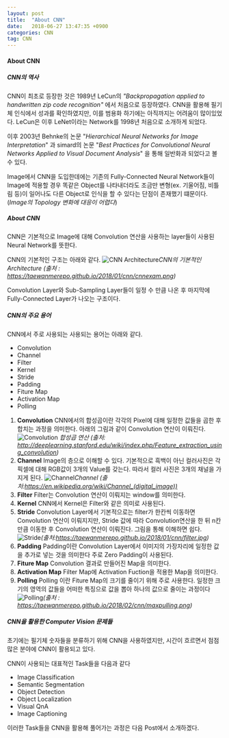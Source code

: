 ```yaml
---
layout: post
title:  "About CNN"
date:   2018-06-27 13:47:35 +0900
categories: CNN
tag: CNN
---
```


#### About CNN



##### CNN의 역사

CNN이 최초로 등장한 것은 1989년 LeCun의 *"Backpropagation applied to handwritten zip code recognition"* 에서 처음으로 등장하였다. CNN을 활용해 필기체 인식에서 성과를 확인하였지만, 이를 범용화 하기에는 아직까지는 어려움이 많이있었다. LeCun은 이후 LeNet이라는 Network를 1998년 처음으로 소개하게 되었다.

이후 2003년 Behnke의 논문 "*Hierarchical Neural Networks for Image Interpretation*" 과 simard의 논문 "*Best Practices for Convolutional Neural Networks Applied to Visual Document Analysis*" 을 통해 일반화과 되었다고 볼 수 있다.

Image에서 CNN을 도입한데에는 기존의 Fully-Connected Neural Network들이 Image에 적용할 경우 똑같은 Object를 나타내더라도 조금만 변형(ex. 기울어짐, 비틀림 등)이 일어나도 다른 Object로 인식을 할 수 있다는 단점이 존재했기 떄문이다.(*Image의 Topology 변화에 대응이 어렵다*)


##### About CNN

CNN은 기본적으로 Image에 대해 Convolution 연산을 사용하는 layer들이 사용된 Neural Network를 뜻한다.

CNN의 기본적인 구조는 아래와 같다.
![CNN Architecture](https://taewanmerepo.github.io/2018/01/cnn/cnnexam.png)*CNN의 기본적인 Architecture (출처 : https://taewanmerepo.github.io/2018/01/cnn/cnnexam.png)*

Convolution Layer와 Sub-Sampling Layer들이 일정 수 만큼 나온 후 마지막에 Fully-Connected Layer가 나오는 구조이다.


##### CNN의 주요 용어

CNN에서 주로 사용되는 사용되는 용어는 아래와 같다.

* Convolution
* Channel
* Filter
* Kernel
* Stride
* Padding
* Fiture Map
* Activation Map
* Polling

1. **Convolution**
CNN에서의 합성곱이란 각각의 Pixel에 대해 일정한 값들을 곱한 후 합치는 과정을 의미한다. 아래의 그림과 같이 Convolution 연산이 이뤄진다.
![Convolution](http://deeplearning.stanford.edu/wiki/images/6/6c/Convolution_schematic.gif)
*합성곱 연산 (출처: http://deeplearning.stanford.edu/wiki/index.php/Feature_extraction_using_convolution)*
2. **Channel**
Image의 층으로 이해할 수 있다. 기본적으로 흑백이 아닌 컬러사진은 각 픽셀에 대해 RGB값이 3개의 Value를 갖는다. 따라서 컬러 사진은 3개의 채널을 가지게 된다.
![Channel](https://taewanmerepo.github.io/2018/01/cnn/channel.jpg)*Channel (출처:https://en.wikipedia.org/wiki/Channel_(digital_image))*
3. **Filter**
Filter는 Convolution 연산이 이뤄지는 window를 의미한다.
4. **Kernel**
CNN에서 Kernel은 Filter와 같은 의미로 사용된다.
5. **Stride**
Convolution Layer에서 기본적으로는 filter가 한칸씩 이동하면 Convolution 연산이 이뤄지지만, Stride 값에 따라 Convolution연산을 한 뒤 n칸만큼 이동한 후 Convolution 연산이 이뤄진다. 그림을 통해 이해하면 쉽다.
![Stride](https://taewanmerepo.github.io/2018/01/cnn/filter.jpg)*(출처:https://taewanmerepo.github.io/2018/01/cnn/filter.jpg)*
6. **Padding**
Padding이란 Convolution Layer에서 이미지의 가장자리에 일정한 값을 추가로 넣는 것을 의미한다 주로 Zero Padding이 사용된다.
7. **Fiture Map**
Convolution 결과로 만들어진 Map을 의미한다.
8. **Activation Map**
Filter Map에 Activation Fuction을 적용한 Map을 의미한다.
9. **Polling**
Polling 이란 Fiture Map의 크기를 줄이기 위해 주로 사용한다. 일정한 크기의 영역의 값들을 어떠한 특징으로 값을 뽑아 하나의 값으로 줄이는 과정이다
![Polling](https://taewanmerepo.github.io/2018/02/cnn/maxpulling.png)*(출처 : https://taewanmerepo.github.io/2018/02/cnn/maxpulling.png)*


##### CNN을 활용한 Computer Vision 문제들

초기에는 필기체 숫자들을 분류하기 위해 CNN을 사용하였지만, 시간이 흐르면서 점점 많은 분야에 CNN이 활용되고 있다.

CNN이 사용되는 대표적인 Task들을 다음과 같다
* Image Classification
* Semantic Segmentation
* Object Detection
* Object Localization
* Visual QnA
* Image Captioning

이러한 Task들을 CNN을 활용해 풀어가는 과정은 다음 Post에서 소개하겠다.
